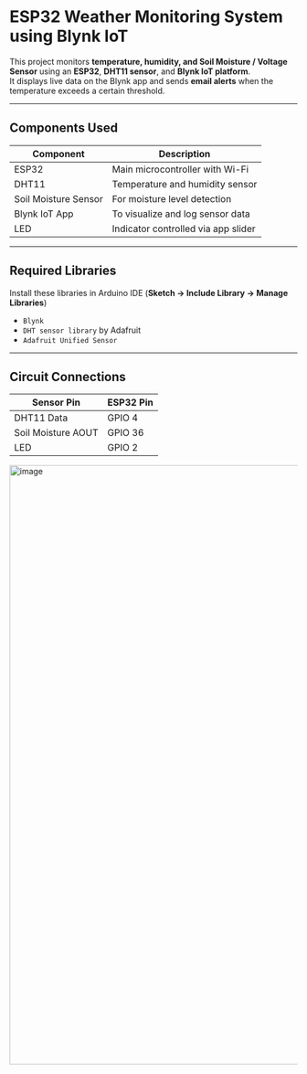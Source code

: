 # ESP32 Weather Monitoring System using Blynk IoT

This project monitors **temperature, humidity, and Soil Moisture / Voltage Sensor** using an **ESP32**, **DHT11 sensor**, and **Blynk IoT platform**.  
It displays live data on the Blynk app and sends **email alerts** when the temperature exceeds a certain threshold.

---

## Components Used

| Component | Description |
|------------|-------------|
| ESP32 | Main microcontroller with Wi-Fi |
| DHT11 | Temperature and humidity sensor |
| Soil Moisture Sensor | For moisture level detection |
| Blynk IoT App | To visualize and log sensor data |
| LED | Indicator controlled via app slider |

---

## Required Libraries

Install these libraries in Arduino IDE (**Sketch → Include Library → Manage Libraries**)

- `Blynk`  
- `DHT sensor library` by Adafruit  
- `Adafruit Unified Sensor`  

---

## Circuit Connections

| Sensor Pin | ESP32 Pin |
|-------------|-----------|
| DHT11 Data | GPIO 4 |
| Soil Moisture AOUT | GPIO 36 |
| LED | GPIO 2 |

<img width="572" height="1049" alt="image" src="https://github.com/user-attachments/assets/d45f2d21-571c-4d9e-9aa8-aaafcd34d42c" />
